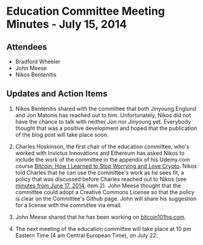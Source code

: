 # Education Committee Meeting Minutes - July 15, 2014

## Attendees

- Bradford Wheeler
- John Meese
- Nikos Bentenitis

## Updates and Action Items

1. Nikos Bentenitis shared with the committee that both Jinyoung Englund and Jon Matonis has reached out to him. Unfortunately, Nikos did not have the chance to talk with neither Jon nor Jinyoung yet. Everybody thought that was a positive development and hoped that the publication of the blog post will take place soon. 

2. Charles Hoskinson, the first chair of the education committee, who's worked with Invictus Innovations and Ethereum has asked Nikos to include the work of the committee in the appendix of his Udemy.com course [Bitcoin: How I Learned to Stop Worrying and Love Crypto](https://www.udemy.com/bitcoin-or-how-i-learned-to-stop-worrying-and-love-crypto/). Nikos told Charles that he can use the committee's work as he sees fit, a policy that was discussed before Charles reached out to Nikos (see [minutes from June 17, 2014](https://github.com/btcfoundationedcom/btcfoundationedcom.github.io/blob/master/minutes/2014-06-17.md), item 2). John Meese thought that the committee could adopt a Creative Commons License so that the policy is clear on the Committee's Github page. John will share his suggestion for a license with the committee via email.

3. John Meese shared that he has been working on [bitcoin101hq.com](http://bitcoin101hq.com).

4. The next meeting of the education committee will take place at 10 pm Eastern Time (4 am Central European Time), on July 22.



